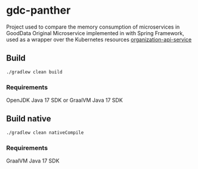 # gdc-panther
Project used to compare the memory consumption of microservices in GoodData
Original Microservice implemented in with Spring Framework, used as a wrapper over the Kubernetes resources [organization-api-service](microservices/organization-api-service)

## Build
```bash
./gradlew clean build
```

### Requirements
OpenJDK Java 17 SDK or GraalVM Java 17 SDK

## Build native
```bash
./gradlew clean nativeCompile
```

### Requirements
GraalVM Java 17 SDK
